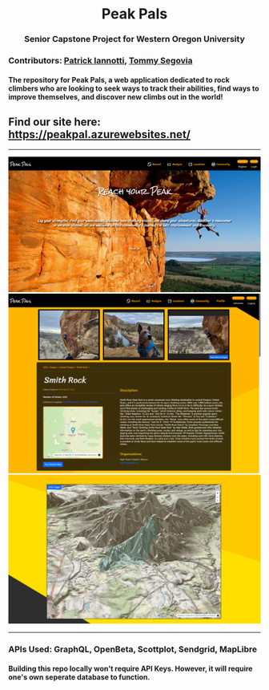 <h1 style="text-align: center;"> Peak Pals </h1>

<h3 style="text-align: center;"> <b>Senior Capstone Project</b> for Western Oregon University</h2>

### **Contributors:** <a href="https://github.com/Bentoboxing">Patrick Iannotti</a>, <a href="https://github.com/TommySegovia">Tommy Segovia</a>

#### The repository for Peak Pals, a web application dedicated to rock climbers who are looking to seek ways to track their abilities, find ways to improve themselves, and discover new climbs out in the world! 
 
## Find our site here: https://peakpal.azurewebsites.net/

<hr>

<img alt="Peak Pals Screenshot 1" src="./peakpals-screenshot-1.png">
<img alt="Peak Pals Screenshot 2" src="./peakpals-screenshot-2.png">
<img alt="Peak Pals Screenshot 2" src="./peakpals-screenshot-3.png">

<hr>

### APIs Used: GraphQL, OpenBeta, Scottplot, Sendgrid, MapLibre
#### Building this repo locally won't require API Keys. However, it will require one's own seperate database to function.

